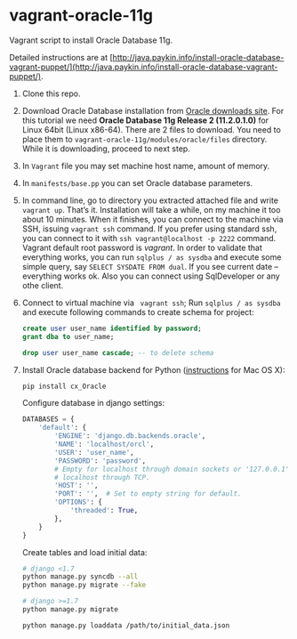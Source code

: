 vagrant-oracle-11g
==================

Vagrant script to install Oracle Database 11g.

Detailed instructions are at [http://java.paykin.info/install-oracle-database-vagrant-puppet/](http://java.paykin.info/install-oracle-database-vagrant-puppet/).


1.  Clone this repo.
2.  Download Oracle Database installation from [Oracle downloads site](http://www.oracle.com/technetwork/database/enterprise-edition/downloads/index.html). For this tutorial we need **Oracle Database 11g Release 2 (11.2.0.1.0)** for Linux 64bit (Linux x86-64). There are 2 files to download. You need to place them to ```vagrant-oracle-11g/modules/oracle/files``` directory. While it is downloading, proceed to next step.
3.  In ```Vagrant``` file you may set machine host name, amount of memory.
4.  In ```manifests/base.pp``` you can set Oracle database parameters.
5.  In command line, go to directory you extracted attached file and write ```vagrant up```. That’s it. Installation will take a while, on my machine it too about 10 minutes. When it finishes, you can connect to the machine via SSH, issuing ```vagrant ssh``` command. If you prefer using standard ssh, you can connect to it with ```ssh vagrant@localhost -p 2222``` command. Vagrant default root password is *vagrant*. In order to validate that everything works, you can run ```sqlplus / as sysdba``` and execute some simple query, say ```SELECT SYSDATE FROM dual```. If you see current date – everything works ok. Also you can connect using SqlDeveloper or any othe client.
6.  Connect to virtual machine via ``` vagrant ssh```; Run ```sqlplus / as sysdba``` and execute following commands to create schema for project:

    ```sql
    create user user_name identified by password;
    grant dba to user_name;

    drop user user_name cascade; -- to delete schema
    ```
7.  Install Oracle database backend for Python ([instructions](https://gist.github.com/kanemra/fd98653379775ea0a61a) for Mac OS X):
    ```bash
    pip install cx_Oracle
    ```
    Configure database in django settings:

    ```python
    DATABASES = {
        'default': {
            'ENGINE': 'django.db.backends.oracle',
            'NAME': 'localhost/orcl',
            'USER': 'user_name',
            'PASSWORD': 'password',
            # Empty for localhost through domain sockets or '127.0.0.1' for
            # localhost through TCP.
            'HOST': '',
            'PORT': '',  # Set to empty string for default.
            'OPTIONS': {
                'threaded': True,
            },
        }
    }
    ```
    Create tables and load initial data:
    ```bash
    # django <1.7
    python manage.py syncdb --all
    python manage.py migrate --fake
    
    # django >=1.7
    python manage.py migrate
    
    python manage.py loaddata /path/to/initial_data.json
    ```
